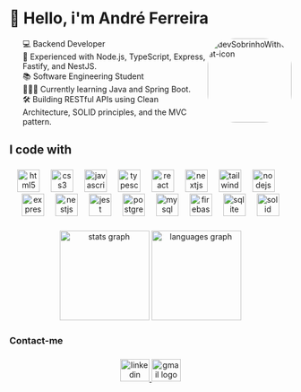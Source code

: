 <div style="display: inline_block">
<h1 align="left">👋 Hello, i'm André Ferreira </h1> 


<img  align="right"
      alt="devSobrinhoWithCat-icon"  
      height="150"
      style="border-radius: 50px" src="https://i.ibb.co/hJtKHky1/pc.jpg" alt="pc" border="0">
      
<ul style="list-style-type: none; margin: 0">
  <li>💻 Backend Developer</li>
  <li>🚀 Experienced with Node.js, TypeScript, Express, Fastify, and NestJS.</li>
  <li>📚 Software Engineering Student</li>        
  <li>🧑🏼‍💻 Currently learning Java and Spring Boot.</li>
  <li>🛠 Building RESTful APIs using Clean Architecture, SOLID principles, and the MVC pattern.</li>
</ul>


  ###

<h2 align="left">I code with</h2>

###

<div align="center">
  <img src="https://skillicons.dev/icons?i=html" height="40" alt="html5 logo"  />
  <img width="12" />
  <img src="https://skillicons.dev/icons?i=css" height="40" alt="css3 logo"  />
  <img width="12" />
  <img src="https://skillicons.dev/icons?i=js" height="40" alt="javascript logo"  />
  <img width="12" />
  <img src="https://skillicons.dev/icons?i=ts" height="40" alt="typescript logo"  />
  <img width="12" />
  <img src="https://skillicons.dev/icons?i=react" height="40" alt="react logo"  />
  <img width="12" />
  <img src="https://skillicons.dev/icons?i=nextjs" height="40" alt="nextjs logo"  />
  <img width="12" />
  <img src="https://skillicons.dev/icons?i=tailwind" height="40" alt="tailwindcss logo"  />
  <img width="12" />
  <img src="https://skillicons.dev/icons?i=nodejs" height="40" alt="nodejs logo"  />
  <img width="12" />
  <img src="https://skillicons.dev/icons?i=express" height="40" alt="express logo"  />
  <img width="12" />
  <img src="https://skillicons.dev/icons?i=nestjs" height="40" alt="nestjs logo"  />
  <img width="12" />
  <img src="https://skillicons.dev/icons?i=jest" height="40" alt="jest logo"  />
  <img width="12" />
  <img src="https://skillicons.dev/icons?i=postgres" height="40" alt="postgresql logo"  />
  <img width="12" />
  <img src="https://skillicons.dev/icons?i=mysql" height="40" alt="mysql logo"  />
  <img width="12" />
  <img src="https://skillicons.dev/icons?i=firebase" height="40" alt="firebase logo"  />
  <img width="12" />
  <img src="https://skillicons.dev/icons?i=sqlite" height="40" alt="sqlite logo"  />
  <img width="12" />
  <img src="https://skillicons.dev/icons?i=solidjs" height="40" alt="solid logo"  />
</div>

###


<div align="center">
  <img src="https://github-readme-stats.vercel.app/api?username=andredevic&hide_title=false&hide_rank=false&show_icons=true&include_all_commits=true&count_private=true&disable_animations=false&theme=cobalt&locale=en&hide_border=false&order=1" height="160em" alt="stats graph"  />
      
  <img src="https://github-readme-stats.vercel.app/api/top-langs?username=andredevic&locale=en&hide_title=false&layout=compact&card_width=320&langs_count=5&theme=cobalt&hide_border=false&order=2" height="160em" alt="languages graph"  />
</div>



<h3 align="left">Contact-me</h3>

###

<div align="center">
  <a href="https://www.linkedin.com/in/andredevic/" target="_blank">
    <img src="https://raw.githubusercontent.com/maurodesouza/profile-readme-generator/master/src/assets/icons/social/linkedin/default.svg" width="52" height="40" alt="linkedin logo"  />
  </a>

  <a href="mailto:andredev.fe@gmail.com" target="_blank">
    <img src="https://raw.githubusercontent.com/maurodesouza/profile-readme-generator/master/src/assets/icons/social/gmail/default.svg" width="52" height="40" alt="gmail logo"  />
  </a>

</div>
</div>





